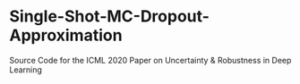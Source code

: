 # Single-Shot-MC-Dropout-Approximation
Source Code for the ICML 2020 Paper on Uncertainty &amp; Robustness in Deep Learning 
